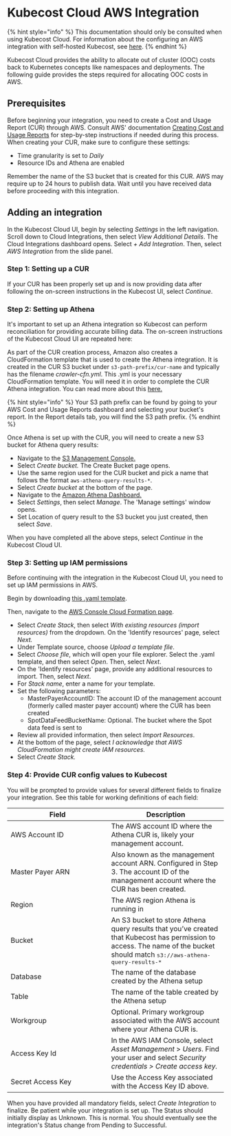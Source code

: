 # Kubecost Cloud AWS Integration

{% hint style="info" %}
This documentation should only be consulted when using Kubecost Cloud. For information about the configuring an AWS integration with self-hosted Kubecost, see [here](https://docs.kubecost.com/install-and-configure/install/cloud-integration/aws-cloud-integrations).
{% endhint %}

Kubecost Cloud provides the ability to allocate out of cluster (OOC) costs back to Kubernetes concepts like namespaces and deployments. The following guide provides the steps required for allocating OOC costs in AWS.

## Prerequisites

Before beginning your integration, you need to create a Cost and Usage Report (CUR) through AWS. Consult AWS' documentation [Creating Cost and Usage Reports](https://docs.aws.amazon.com/cur/latest/userguide/cur-create.html) for step-by-step instructions if needed during this process. When creating your CUR, make sure to configure these settings:

* Time granularity is set to _Daily_
* Resource IDs and Athena are enabled

Remember the name of the S3 bucket that is created for this CUR. AWS may require up to 24 hours to publish data. Wait until you have received data before proceeding with this integration.

## Adding an integration

In the Kubecost Cloud UI, begin by selecting _Settings_ in the left navigation. Scroll down to Cloud Integrations, then select _View Additional Details_. The Cloud Integrations dashboard opens. Select _+ Add Integration_. Then, select _AWS Integration_ from the slide panel.

### Step 1: Setting up a CUR

If your CUR has been properly set up and is now providing data after following the on-screen instructions in the Kubecost UI, select _Continue_.

### Step 2: Setting up Athena

It's important to set up an Athena integration so Kubecost can perform reconciliation for providing accurate billing data. The on-screen instructions of the Kubecost Cloud UI are repeated here:

As part of the CUR creation process, Amazon also creates a CloudFormation template that is used to create the Athena integration. It is created in the CUR S3 bucket under `s3-path-prefix/cur-name` and typically has the filename _crawler-cfn.yml_. This .yml is your necessary CloudFormation template. You will need it in order to complete the CUR Athena integration. You can read more about this [here.](https://docs.aws.amazon.com/cur/latest/userguide/use-athena-cf.html)

{% hint style="info" %}
Your S3 path prefix can be found by going to your AWS Cost and Usage Reports dashboard and selecting your bucket's report. In the Report details tab, you will find the S3 path prefix.
{% endhint %}

Once Athena is set up with the CUR, you will need to create a new S3 bucket for Athena query results:

* Navigate to the [S3 Management Console.](https://console.aws.amazon.com/s3/home?region=us-east-2)
* Select _Create bucket._ The Create Bucket page opens.
* Use the same region used for the CUR bucket and pick a name that follows the format `aws-athena-query-results-*`.
* Select _Create bucket_ at the bottom of the page.
* Navigate to the [Amazon Athena Dashboard.](https://console.aws.amazon.com/athena)
* Select _Settings_, then select _Manage_. The 'Manage settings' window opens.
* Set Location of query result to the S3 bucket you just created, then select _Save_.

When you have completed all the above steps, select _Continue_ in the Kubecost Cloud UI.

### Step 3: Setting up IAM permissions

Before continuing with the integration in the Kubecost Cloud UI, you need to set up IAM permissions in AWS.

Begin by downloading [this .yaml template](https://raw.githubusercontent.com/kubecost/cloudformation/master/kubecost-sub-account-permissions.yaml).

Then, navigate to the [AWS Console Cloud Formation page](https://console.aws.amazon.com/cloudformation).

* Select _Create Stack_, then select _With existing resources (import resources)_ from the dropdown. On the 'Identify resources' page, select _Next._
* Under Template source, choose _Upload a template file_.
* Select _Choose file_, which will open your file explorer. Select the .yaml template, and then select _Open_. Then, select _Next_.
* On the 'Identify resources' page, provide any additional resources to import. Then, select _Next_.
* For _Stack name_, enter a name for your template.
* Set the following parameters:
  * MasterPayerAccountID: The account ID of the management account (formerly called master payer account) where the CUR has been created
  * SpotDataFeedBucketName: Optional. The bucket where the Spot data feed is sent to
* Review all provided information, then select _Import Resources_.
* At the bottom of the page, select _I acknowledge that AWS CloudFormation might create IAM resources._
* Select _Create Stack._

### Step 4: Provide CUR config values to Kubecost

You will be prompted to provide values for several different fields to finalize your integration. See this table for working definitions of each field:

<table><thead><tr><th width="218">Field</th><th>Description</th></tr></thead><tbody><tr><td>AWS Account ID</td><td>The AWS account ID where the Athena CUR is, likely your management account.</td></tr><tr><td>Master Payer ARN</td><td>Also known as the management account ARN. Configured in Step 3. The account ID of the management account where the CUR has been created.</td></tr><tr><td>Region</td><td>The AWS region Athena is running in</td></tr><tr><td>Bucket</td><td>An S3 bucket to store Athena query results that you’ve created that Kubecost has permission to access. The name of the bucket should match <tt>s3://aws-athena-query-results-*</tt></td></tr><tr><td>Database</td><td>The name of the database created by the Athena setup</td></tr><tr><td>Table</td><td>The name of the table created by the Athena setup</td></tr><tr><td>Workgroup</td><td>Optional. Primary workgroup associated with the AWS account where your Athena CUR is.</td></tr><tr><td>Access Key Id</td><td>In the AWS IAM Console, select <em>Asset Management</em> > <em>Users</em>. Find your user and select <em>Security credentials > Create access key.</em></td></tr><tr><td>Secret Access Key</td><td>Use the Access Key associated with the Access Key ID above.</td></tr></tbody></table>

When you have provided all mandatory fields, select _Create Integration_ to finalize. Be patient while your integration is set up. The Status should initially display as Unknown. This is normal. You should eventually see the integration's Status change from Pending to Successful.
